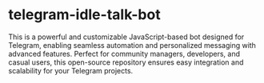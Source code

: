 # telegram-idle-talk-bot
This is a powerful and customizable JavaScript-based bot designed for Telegram, enabling seamless automation and personalized messaging with advanced features. Perfect for community managers, developers, and casual users, this open-source repository ensures easy integration and scalability for your Telegram projects.
